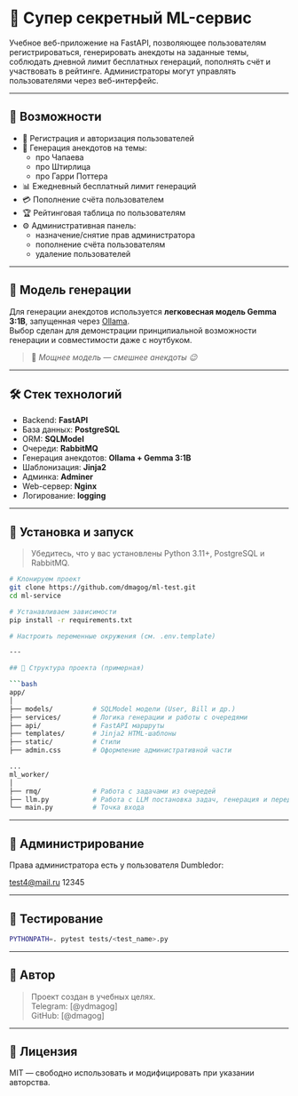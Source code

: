 # 🧠 Супер секретный ML-сервис

Учебное веб-приложение на FastAPI, позволяющее пользователям регистрироваться, генерировать анекдоты на заданные темы, соблюдать дневной лимит бесплатных генераций, пополнять счёт и участвовать в рейтинге. Администраторы могут управлять пользователями через веб-интерфейс.

---

## 📌 Возможности

- 🔐 Регистрация и авторизация пользователей
- 🤖 Генерация анекдотов на темы:
  - про Чапаева
  - про Штирлица
  - про Гарри Поттера
- 📊 Ежедневный бесплатный лимит генераций
- 💳 Пополнение счёта пользователем
- 🏆 Рейтинговая таблица по пользователям
- ⚙️ Административная панель:
  - назначение/снятие прав администратора
  - пополнение счёта пользователям
  - удаление пользователей

---

## 🧠 Модель генерации

Для генерации анекдотов используется **легковесная модель Gemma 3:1B**, запущенная через [Ollama](https://ollama.com/).  
Выбор сделан для демонстрации принципиальной возможности генерации и совместимости даже с ноутбуком.  
> 💬 *Мощнее модель — смешнее анекдоты 😉*

---

## 🛠️ Стек технологий

- Backend: **FastAPI**
- База данных: **PostgreSQL**
- ORM: **SQLModel**
- Очереди: **RabbitMQ**
- Генерация анекдотов: **Ollama + Gemma 3:1B**
- Шаблонизация: **Jinja2**
- Админка: **Adminer**
- Web-сервер: **Nginx**
- Логирование: **logging**

---

## 🚀 Установка и запуск

> Убедитесь, что у вас установлены Python 3.11+, PostgreSQL и RabbitMQ.

```bash
# Клонируем проект
git clone https://github.com/dmagog/ml-test.git
cd ml-service

# Устанавливаем зависимости
pip install -r requirements.txt

# Настроить переменные окружения (см. .env.template)

---

## 📂 Структура проекта (примерная)

```bash
app/
│
├── models/          # SQLModel модели (User, Bill и др.)
├── services/        # Логика генерации и работы с очередями
├── api/             # FastAPI маршруты
├── templates/       # Jinja2 HTML-шаблоны
├── static/          # Стили
├── admin.css        # Оформление административной части

...
ml_worker/
│
├── rmq/             # Работа с задачами из очередей
├── llm.py           # Работа с LLM постановка задач, генерация и передача результата
└── main.py          # Точка входа
```

---

## 🔐 Администрирование

Права администратора есть у пользователя Dumbledor:

test4@mail.ru
12345

---

## 🧪 Тестирование

```bash
PYTHONPATH=. pytest tests/<test_name>.py
```

---

## 👤 Автор

> Проект создан в учебных целях.  
> Telegram: [@ydmagog]  
> GitHub: [@dmagog]  

---

## 📄 Лицензия

MIT — свободно использовать и модифицировать при указании авторства.

